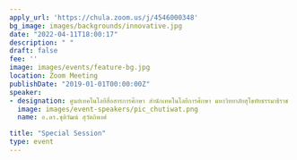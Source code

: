 ```yaml
---
apply_url: 'https://chula.zoom.us/j/4546000348'
bg_image: images/backgrounds/innovative.jpg
date: "2022-04-11T18:00:17"
description: " "
draft: false
fee: ''
image: images/events/feature-bg.jpg
location: Zoom Meeting
publishDate: "2019-01-01T00:00:00Z"
speaker:
- designation: ศูนย์เทคโนโลยีสื่อสารการศึกษา สำนักเทคโนโลยีการศึกษา มหาวิทยาลัยสุโขทัยธรรมาธิราช
  image: images/event-speakers/pic_chutiwat.png
  name: อ.ดร.ชุติวัฒน์ สุวัตถิพงศ์

title: "Special Session"
type: event
---
```




